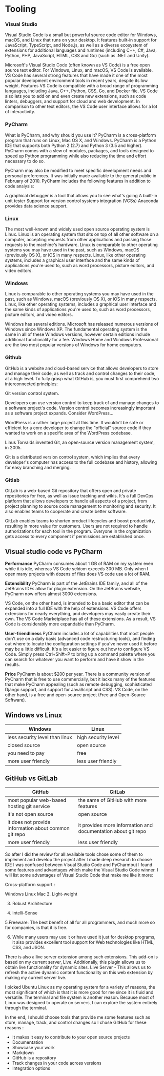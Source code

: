 # Tooling

### Visual Studio
Visual Studio Code is a small but powerful source code editor for Windows, macOS, and Linux that runs on your desktop. It features built-in support for JavaScript, TypeScript, and Node.js, as well as a diverse ecosystem of extensions for additional languages and runtimes (including C++, C#, Java, Python, PHP, JavaScript, HTML, CSS and Go) (such as .NET and Unity).

Microsoft's Visual Studio Code (often known as VS Code) is a free open source text editor. For Windows, Linux, and macOS, VS Code is available. VS Code has several strong features that have made it one of the most popular development environment tools in recent years, despite its low weight.
Features
VS Code is compatible with a broad range of programming languages, including Java, C++, Python, CSS, Go, and Docker file. VS Code also lets you to add on and even create new extensions, such as code linters, debuggers, and support for cloud and web development. In comparison to other text editors, the VS Code user interface allows for a lot of interactivity.


### PyCharm
What is PyCharm, and why should you use it?
PyCharm is a cross-platform program that runs on Linux, Mac OS X, and Windows. PyCharm is a Python IDE that supports both Python 2 (2.7) and Python 3 (3.5 and higher).
PyCharm comes with a slew of modules, packages, and tools designed to speed up Python programming while also reducing the time and effort necessary to do so.

PyCharm may also be modified to meet specific development needs and personal preferences. It was initially made available to the general public in February of 2010. PyCharm includes the following features in addition to code analysis:

A graphical debugger is a tool that allows you to see what's going
A built-in unit tester
Support for version control systems integration (VCSs)
Anaconda provides data science support.

### Linux

The most well-known and widely used open source operating system is Linux. Linux is an operating system that sits on top of all other software on a computer, accepting requests from other applications and passing those requests to the machine's hardware.
Linux is comparable to other operating systems you may have used in the past, such as Windows, macOS (previously OS X), or iOS in many respects. Linux, like other operating systems, includes a graphical user interface and the same kinds of applications you're used to, such as word processors, picture editors, and video editors.

### Windows

Linux is comparable to other operating systems you may have used in the past, such as Windows, macOS (previously OS X), or iOS in many respects. Linux, like other operating systems, includes a graphical user interface and the same kinds of applications you're used to, such as word processors, picture editors, and video editors.

Windows has several editions.
Microsoft has released numerous versions of Windows since Windows XP. The fundamental operating system is the same in all of these Windows versions, however certain editions include additional functionality for a fee.
Windows Home and Windows Professional are the two most popular versions of Windows for home computers.


### Github


GitHub is a website and cloud-based service that allows developers to store and manage their code, as well as track and control changes to their code, at a high level. To fully grasp what GitHub is, you must first comprehend two interconnected principles:

Git
version control system.

Developers can use version control to keep track of and manage changes to a software project's code. Version control becomes increasingly important as a software project expands. Consider WordPress...

WordPress is a rather large project at this time. It wouldn't be safe or efficient for a core developer to change the "official" source code if they wanted to work on a specific area of the WordPress codebase.

Linus Torvalds invented Git, an open-source version management system, in 2005.

Git is a distributed version control system, which implies that every developer's computer has access to the full codebase and history, allowing for easy branching and merging.

### Gitlab
GitLab is a web-based Git repository that offers open and private repositories for free, as well as issue tracking and wikis. It's a full DevOps platform that allows developers to handle all aspects of a project, from project planning to source code management to monitoring and security. It also enables teams to cooperate and create better software.

GitLab enables teams to shorten product lifecycles and boost productivity, resulting in more value for customers. Users are not required to handle authorizations for each tool in the program. Everyone in the organization gets access to every component if permissions are established once.

## Visual studio code vs PyCharm

**Performance**
PyCharm consumes about 1 GB of RAM on my system even while it is idle, whereas VS Code seldom exceeds 300 MB. Only when I open many projects with dozens of files does VS code use a lot of RAM.

**Extensibility**
PyCharm is part of the JetBrains IDE family, and all of the JetBrains IDEs allow for plugin extension. On the JetBrains website, PyCharm now offers almost 3000 extensions.

VS Code, on the other hand, is intended to be a basic editor that can be expanded into a full IDE with the help of extensions.
VS Code offers extensions for nearly everything, and developers may easily create their own. The VS Code Marketplace has all of these extensions. As a result, VS Code is considerably more expandable than PyCharm.

**User-friendliness**
PyCharm includes a lot of capabilities that most people don't use on a daily basis (advanced code restructuring tools), and finding out where to locate the configuration settings if you've never used it before may be a little difficult.
It's a lot easier to figure out how to configure VS Code. Simply press Ctrl+Shift+P to bring up a command palette where you can search for whatever you want to perform and have it show in the results.

**Price**
PyCharm is about $200 per year. There is a community version of PyCharm that is free to use commercially, but it lacks many of the features that make PyCharm appealing (such as remote debugging, sophisticated Django support, and support for JavaScript and CSS). VS Code, on the other hand, is a free and open-source project (Free and Open-Source Software).



## Windows vs Linux
| Windows      |     Linux             |
| -----------  | -----------           |
|  less security level than linux|   high security level    |
|    closed source  |  open source |
|   you need to pay   |   free |
|    more user friendly  |  less user friendly |


## GitHub vs GitLab
| GitHub      |     GitLab             |
| -----------  | -----------           |
| most popular web-based hosting git service|   the same of GitHub with more features    |
|    it's not open source  |  open source |
|   it does not provide information about common git repo  |   it provides more information and documentation about git repo |
|    more user friendly  |  less user friendly |



So after I did the review for all available tools chose some of them to implement and develop the project 
after I made deep research to choose IDE I was confused between Visual Studio Code and PyCharmbut I found some features and advantages which make the Visual Studio Code winner.
I will list some advantages of Visual Studio Code that make me like it more:

Cross-platform support :

Windows
Linux
Mac
2. Light-weight

3. Robust Architecture

4. Intelli-Sense

5.Freeware: The best benefit of all for all programmers, and much more so for companies, is that it is free.

6. While many users may use it or have used it just for desktop programs, it also provides excellent tool support for Web technologies like HTML, CSS, and JSON.


There is also a live server extension among such extensions. This add-on is based on my current server, Live. Additionally, this plugin allows us to obtain live functionality for dynamic sites. Live Server - This allows us to refresh the active dynamic content functionality on this web extension by making my current server live.


I picked Ubuntu Linux as my operating system for a variety of reasons, the most significant of which is that it is more good for me since it is fluid and versatile. The terminal and file system is another reason. Because most of Linux was designed to operate on servers, I can explore the system entirely through the terminal.

In the end, I should choose tools that provide me some features such as  store, manage, track, and control changes so I chose GitHub for these reasons :

* It makes it easy to contribute to your open source projects
* Documentation
* Showcase your work
* Markdown
* GitHub is a repository
* Track changes in your code across versions
* Integration options
